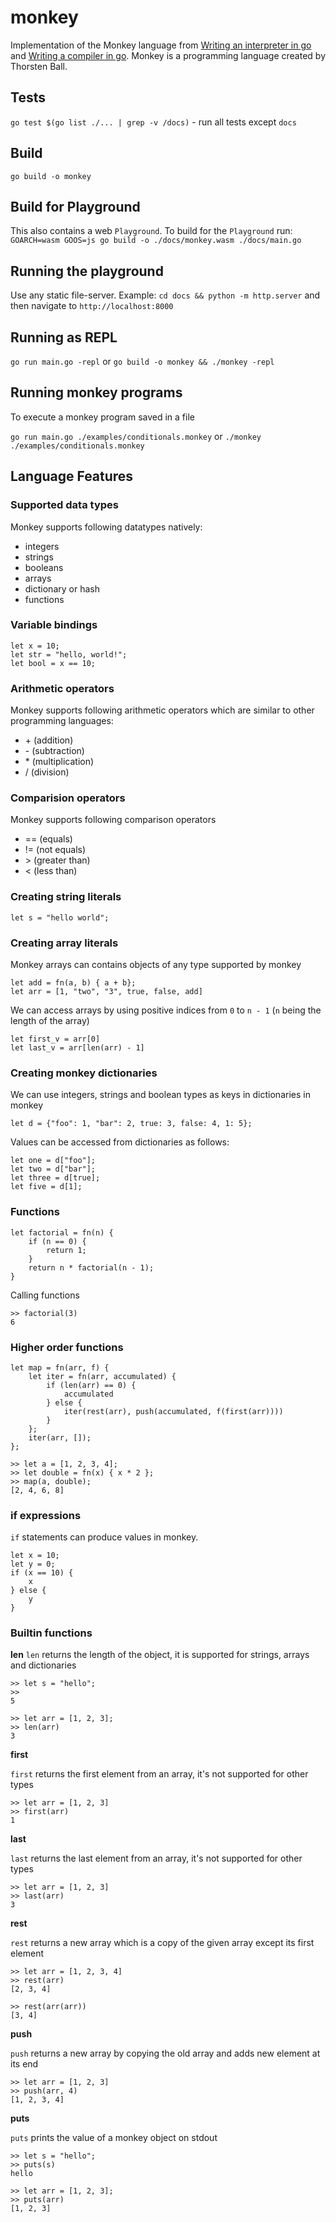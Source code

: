


# monkey
Implementation of the Monkey language from [Writing an interpreter in go](https://interpreterbook.com/) and [Writing a compiler in go](https://compilerbook.com).
Monkey is a programming language created by Thorsten Ball.


## Tests

`go test $(go list ./... | grep -v /docs)` - run all tests except `docs`

## Build
`go build -o monkey`

## Build for Playground
This also contains a web `Playground`.
To build for the `Playground` run: `GOARCH=wasm GOOS=js go build -o ./docs/monkey.wasm ./docs/main.go`

## Running the playground
Use any static file-server.
Example: `cd docs && python -m http.server` and then navigate to `http://localhost:8000`

## Running as REPL
`go run main.go -repl`
or
`go build -o monkey && ./monkey -repl`

## Running monkey programs
To execute a monkey program saved in a file

`go run main.go ./examples/conditionals.monkey`
or
`./monkey ./examples/conditionals.monkey`

## Language Features

### Supported data types
Monkey supports following datatypes natively:
- integers
- strings
- booleans
- arrays
- dictionary or hash
- functions

### Variable bindings

```
let x = 10;
let str = "hello, world!";
let bool = x == 10;
```

### Arithmetic operators
Monkey supports following arithmetic operators which are similar to other programming languages:

- \+ (addition) 
- \- (subtraction)
- \* (multiplication)
- \/ (division)

### Comparision operators
Monkey supports following comparison operators
- == (equals)
- != (not equals)
- \> (greater than)
- < (less than)

### Creating string literals
```
let s = "hello world";
```

### Creating array literals
Monkey arrays can contains objects of any type supported by monkey

```
let add = fn(a, b) { a + b};
let arr = [1, "two", "3", true, false, add]
```

We can access arrays by using positive indices from `0` to `n - 1` (`n` being the length of the array)
```
let first_v = arr[0]
let last_v = arr[len(arr) - 1]
```

### Creating monkey dictionaries
We can use integers, strings and boolean types as keys in dictionaries in monkey
```
let d = {"foo": 1, "bar": 2, true: 3, false: 4, 1: 5};
```

Values can be accessed from dictionaries as follows:

```
let one = d["foo"];
let two = d["bar"];
let three = d[true];
let five = d[1];
```

### Functions
```
let factorial = fn(n) {
    if (n == 0) {
        return 1;
    }
    return n * factorial(n - 1);
}
```

Calling functions
```
>> factorial(3)
6
```

### Higher order functions

```
let map = fn(arr, f) {
    let iter = fn(arr, accumulated) {
        if (len(arr) == 0) {
            accumulated
        } else {
            iter(rest(arr), push(accumulated, f(first(arr))))
        }
    };
    iter(arr, []);
};
```

```
>> let a = [1, 2, 3, 4];
>> let double = fn(x) { x * 2 };
>> map(a, double);
[2, 4, 6, 8]
```

### if expressions
`if` statements can produce values in monkey.
```
let x = 10;
let y = 0;
if (x == 10) {
    x
} else {
    y
}
```

### Builtin functions

**len**
`len` returns the length of the object, it is supported for strings, arrays and dictionaries

```
>> let s = "hello";
>> 
5

>> let arr = [1, 2, 3];
>> len(arr)
3
```

**first**

`first` returns the first element from an array, it's not supported for other types

```
>> let arr = [1, 2, 3]
>> first(arr)
1
```

**last**

`last` returns the last element from an array, it's not supported for other types
```
>> let arr = [1, 2, 3]
>> last(arr)
3
```

**rest**

`rest` returns a new array which is a copy of the given array except its first element

```
>> let arr = [1, 2, 3, 4]
>> rest(arr)
[2, 3, 4]

>> rest(arr(arr))
[3, 4]
```

**push**

`push` returns a new array by copying the old array and adds new element at its end

```
>> let arr = [1, 2, 3]
>> push(arr, 4)
[1, 2, 3, 4]
```

**puts**

`puts` prints the value of a monkey object on stdout

```
>> let s = "hello";
>> puts(s)
hello

>> let arr = [1, 2, 3];
>> puts(arr)
[1, 2, 3]
```